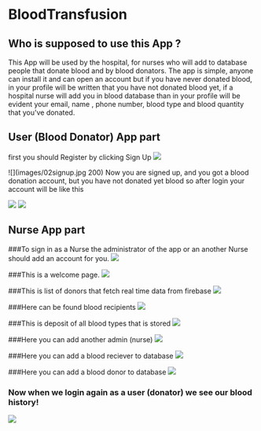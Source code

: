 # BloodTransfusion

## Who is supposed to use this App ?
This App will be used by the hospital, for nurses who will add to database people that donate blood and by blood donators.
The app is simple, anyone can install it and can open an account but if you have never donated blood, in your profile will be written that you have not donated blood yet,
if a hospital nurse will add you in blood database than in your profile will be evident your email, name , phone number, blood type and blood quantity that you've donated.

## User (Blood Donator) App part
first you should Register by clicking Sign Up
![](images/01firstView.jpg)

![](images/02signup.jpg 200)
Now you are signed up, and you got a blood donation account, but you have not donated yet blood so after login 
your account will be like this

![](images/03login.jpg)
![](images/04account.jpg)

## Nurse App part

###To sign in as a Nurse the administrator of the app or an another Nurse should add an account for you.
![](images/05nurse.jpg)

###This is a welcome page.
![](images/06welcome.jpg)

###This is list of donors that fetch real time data from firebase 
![](images/07donnors.jpg)

###Here can be found blood recipients
![](images/08recipent.jpg)

###This is deposit of all blood types that is stored
![](images/09depo.jpg)

###Here you can add another admin (nurse) 
![](images/10admin.jpg)

###Here you can add a blood reciever to database
![](images/12rec.jpg)

###Here you can add a blood donor to database
![](images/11addonor.jpg)

### Now when we login again as a user (donator) we see our blood history!
![](images/13finalprofile.jpg)
